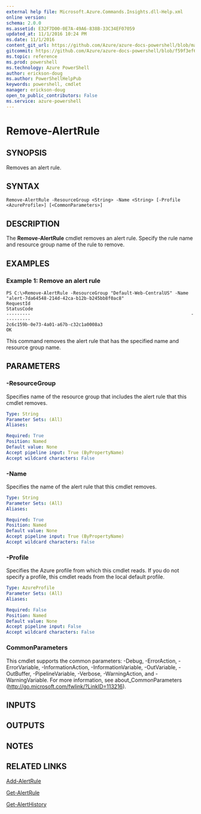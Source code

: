 ```yaml
---
external help file: Microsoft.Azure.Commands.Insights.dll-Help.xml
online version: 
schema: 2.0.0
ms.assetid: E32F7D00-0E7A-49A6-838B-33C34EF07059
updated_at: 11/1/2016 10:24 PM
ms.date: 11/1/2016
content_git_url: https://github.com/Azure/azure-docs-powershell/blob/master/azureps-cmdlets-docs/ResourceManager/AzureRM.Insights/v0.9.8/Remove-AlertRule.md
gitcommit: https://github.com/Azure/azure-docs-powershell/blob/f59f3ef60bc592383812213e69fd77ba950759ed/azureps-cmdlets-docs/ResourceManager/AzureRM.Insights/v0.9.8/Remove-AlertRule.md
ms.topic: reference
ms.prod: powershell
ms.technology: Azure PowerShell
author: erickson-doug
ms.author: PowerShellHelpPub
keywords: powershell, cmdlet
manager: erickson-doug
open_to_public_contributors: False
ms.service: azure-powershell
---
```


# Remove-AlertRule

## SYNOPSIS
Removes an alert rule.

## SYNTAX

```
Remove-AlertRule -ResourceGroup <String> -Name <String> [-Profile <AzureProfile>] [<CommonParameters>]
```

## DESCRIPTION
The **Remove-AlertRule** cmdlet removes an alert rule.
Specify the rule name and resource group name of the rule to remove.

## EXAMPLES

### Example 1: Remove an alert rule
```
PS C:\>Remove-AlertRule -ResourceGroup "Default-Web-CentralUS" -Name "alert-7da64548-214d-42ca-b12b-b245bb8f0ac8"
RequestId                                                            StatusCode
---------                                                            ----------
2c6c159b-0e73-4a01-a67b-c32c1a0008a3                                         OK
```

This command removes the alert rule that has the specified name and resource group name.

## PARAMETERS

### -ResourceGroup
Specifies name of the resource group that includes the alert rule that this cmdlet removes.

```yaml
Type: String
Parameter Sets: (All)
Aliases: 

Required: True
Position: Named
Default value: None
Accept pipeline input: True (ByPropertyName)
Accept wildcard characters: False
```

### -Name
Specifies the name of the alert rule that this cmdlet removes.

```yaml
Type: String
Parameter Sets: (All)
Aliases: 

Required: True
Position: Named
Default value: None
Accept pipeline input: True (ByPropertyName)
Accept wildcard characters: False
```

### -Profile
Specifies the Azure profile from which this cmdlet reads.
If you do not specify a profile, this cmdlet reads from the local default profile.

```yaml
Type: AzureProfile
Parameter Sets: (All)
Aliases: 

Required: False
Position: Named
Default value: None
Accept pipeline input: False
Accept wildcard characters: False
```

### CommonParameters
This cmdlet supports the common parameters: -Debug, -ErrorAction, -ErrorVariable, -InformationAction, -InformationVariable, -OutVariable, -OutBuffer, -PipelineVariable, -Verbose, -WarningAction, and -WarningVariable. For more information, see about_CommonParameters (http://go.microsoft.com/fwlink/?LinkID=113216).

## INPUTS

## OUTPUTS

## NOTES

## RELATED LINKS

[Add-AlertRule](xref:ResourceManager/AzureRM.Insights/v0.9.8/Add-AlertRule.md)

[Get-AlertRule](xref:ResourceManager/AzureRM.Insights/v0.9.8/Get-AlertRule.md)

[Get-AlertHistory](xref:ResourceManager/AzureRM.Insights/v0.9.8/Get-AlertHistory.md)


